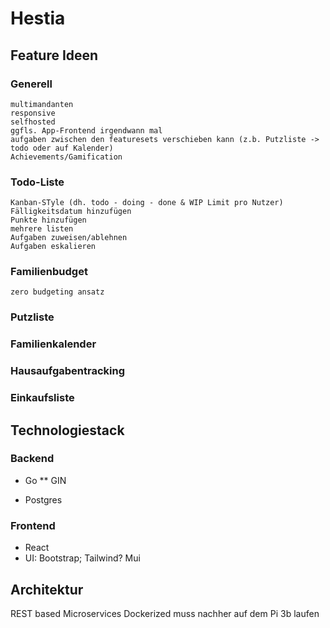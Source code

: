 # Hestia

## Feature Ideen

### Generell
    multimandanten
    responsive
    selfhosted
    ggfls. App-Frontend irgendwann mal
    aufgaben zwischen den featuresets verschieben kann (z.b. Putzliste -> todo oder auf Kalender)
    Achievements/Gamification

### Todo-Liste 
    Kanban-STyle (dh. todo - doing - done & WIP Limit pro Nutzer)
    Fälligkeitsdatum hinzufügen
    Punkte hinzufügen
    mehrere listen
    Aufgaben zuweisen/ablehnen
    Aufgaben eskalieren

### Familienbudget
    zero budgeting ansatz

### Putzliste

### Familienkalender

### Hausaufgabentracking

### Einkaufsliste


## Technologiestack
### Backend
* Go
** GIN

* Postgres

### Frontend
* React
* UI: Bootstrap; Tailwind? Mui 


## Architektur
REST based Microservices
Dockerized
muss nachher auf dem Pi 3b laufen


